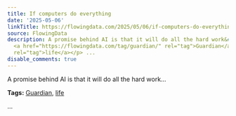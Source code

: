 ```yaml
---
title: If computers do everything
date: '2025-05-06'
linkTitle: https://flowingdata.com/2025/05/06/if-computers-do-everything/
source: FlowingData
description: A promise behind AI is that it will do all the hard work&#8230;<p><strong>Tags:</strong>
  <a href="https://flowingdata.com/tag/guardian/" rel="tag">Guardian</a>, <a href="https://flowingdata.com/tag/life/"
  rel="tag">life</a></p> ...
disable_comments: true
---
```

A promise behind AI is that it will do all the hard work&#8230;<p><strong>Tags:</strong> <a href="https://flowingdata.com/tag/guardian/" rel="tag">Guardian</a>, <a href="https://flowingdata.com/tag/life/" rel="tag">life</a></p> ...